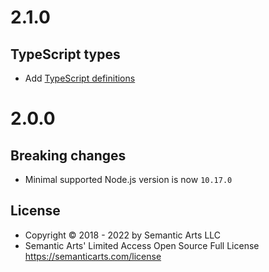 # 2.1.0

## TypeScript types

- Add [TypeScript definitions](src/main.d.ts)

# 2.0.0

## Breaking changes

- Minimal supported Node.js version is now `10.17.0`

## License

- Copyright © 2018 - 2022 by Semantic Arts LLC
- Semantic Arts' Limited Access Open Source Full License https://semanticarts.com/license
